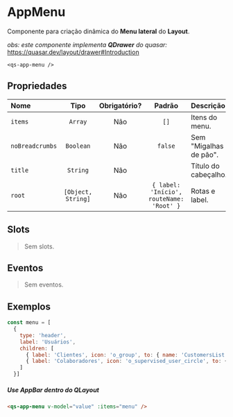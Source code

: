 # AppMenu

Componente para criação dinâmica do **Menu lateral** do **Layout**.

*obs: este componente implementa **QDrawer** do quasar:* https://quasar.dev/layout/drawer#Introduction

```
<qs-app-menu />
```

## Propriedades

| Nome | Tipo | Obrigatório? | Padrão | Descrição |
|:-|:-:|:-:|:-:|:-|
| `items` | `Array` | Não | `[]` | Itens do menu. |
| `noBreadcrumbs` | `Boolean` | Não | `false` | Sem "Migalhas de pão". |
| `title` | `String` | Não |  | Título do cabeçalho. |
| `root` | `[Object, String]` | Não | `{ label: 'Início', routeName: 'Root' }` | Rotas e label. |

## Slots

> Sem slots.

## Eventos

> Sem eventos.

## Exemplos
```js
const menu = [
  {
    type: 'header',
    label: 'Usuários',
    children: [
      { label: 'Clientes', icon: 'o_group', to: { name: 'CustomersList' } },
      { label: 'Colaboradores', icon: 'o_supervised_user_circle', to: { name: 'EmployeesList' } }
    ]
  }]
```

##### Use AppBar dentro do QLayout

```html
<qs-app-menu v-model="value" :items="menu" />
```
